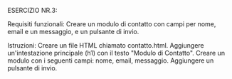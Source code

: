 ESERCIZIO NR.3: 

Requisiti funzionali: 
Creare un modulo di contatto con campi per nome, email e un messaggio, e un pulsante di invio.

Istruzioni:
Creare un file HTML chiamato contatto.html.
Aggiungere un'intestazione principale (h1) con il testo "Modulo di Contatto".
Creare un modulo con i seguenti campi: nome, email, messaggio.
Aggiungere un pulsante di invio.